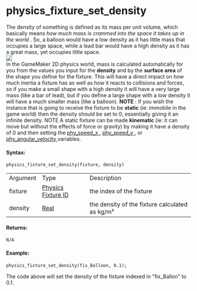 # physics_fixture_set_density

The density of something is defined as its mass per unit volume, which
basically means *how much mass is crammed into the space it takes up in
the world* . So, a balloon would have a low density as it has little
mass that occupies a large space, while a lead bar would have a high
density as it has a great mass, yet occupies little space.  
![](https://gms.magecorn.com/Manual/assets/Images/Scripting_Reference/GML/Reference/Physics/physics_fixture_set_density_image.png)  
In the GameMaker 2D physics world, mass is calculated automatically for
you from the values you input for the **density** and by the **surface
area** of the shape you define for the fixture. This will have a direct
impact on how much inertia a fixture has as well as how it reacts to
collisions and forces, so if you make a small shape with a high density
it will have a very large mass (like a bar of lead), but if you define a
large shape with a low density it will have a much smaller mass (like a
balloon). **NOTE** : If you wish the instance that is going to receive
the fixture to be **static** (ie: immobile in the game world) then the
density should be set to 0, essentially giving it an infinite density.
NOTE A static fixture can be made **kinematic** (ie: it can move but
without the effects of force or gravity) by making it have a density of
0 and then setting the [ phy_speed_x
](../Physics_Variables/phy_speed_x) , [ phy_speed_y
](../Physics_Variables/phy_speed_y) , or [ phy_angular_velocity
](../Physics_Variables/phy_angular_velocity) variables.

#### Syntax:

``` gml
physics_fixture_set_density(fixture, density)
```

|          |                                                                                                                     |                                                |
|----------|---------------------------------------------------------------------------------------------------------------------|------------------------------------------------|
| Argument | Type                                                                                                                | Description                                    |
| fixture  |  [Physics Fixture ID](../../../../../GameMaker_Language/GML_Reference/Physics/Fixtures/physics_fixture_create)  | the index of the fixture                       |
| density  |  [Real](../../../../../GameMaker_Language/GML_Overview/Data_Types)                                              | the density of the fixture calculated as kg/m² |

#### Returns:

``` gml
N/A
```

#### Example:

``` gml
physics_fixture_set_density(fix_Balloon, 0.1);
```

The code above will set the density of the fixture indexed in
"fix_Ballon" to 0.1.
